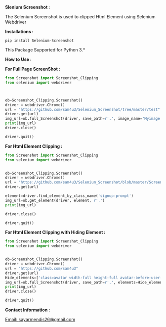 

**Slenium Screenshot :**

The Selenium Screenshot is used to clipped Html Element using Selenium Webdriver

**Installations :**

`pip install Selenium-Screenshot`

This Package Supported for Python 3.*

**How to Use :** 

**For Full Page ScreenShot :**
```python
from Screenshot import Screenshot_Clipping
from selenium import webdriver



ob=Screenshot_Clipping.Screenshot()
driver = webdriver.Chrome()
url = "https://github.com/sam4u3/Selenium_Screenshot/tree/master/test"
driver.get(url)
img_url=ob.full_Screenshot(driver, save_path=r'.', image_name='Myimage.png')
print(img_url)
driver.close()

driver.quit()
```

**For Html Element Clipping :**

````python
from Screenshot import Screenshot_Clipping
from selenium import webdriver


ob=Screenshot_Clipping.Screenshot()
driver = webdriver.Chrome()
url = "https://github.com/sam4u3/Selenium_Screenshot/blob/master/Screenshot/Screenshot_Clipping.py"
driver.get(url)

element=driver.find_element_by_class_name('signup-prompt')
img_url=ob.get_element(driver, element, r'.')
print(img_url)

driver.close()

driver.quit()

````

**For Html Element Clipping with Hiding Element :**
````python
from Screenshot import Screenshot_Clipping
from selenium import webdriver


ob=Screenshot_Clipping.Screenshot()
driver = webdriver.Chrome()
url = "https://github.com/sam4u3"
driver.get(url)
Hide_elements=['class=avatar width-full height-full avatar-before-user-status'] # Use full class name
img_url=ob.full_Screenshot(driver, save_path=r'.', elements=Hide_elements, image_name='Myimage.png')
print(img_url)
driver.close()

driver.quit()


````

**Contact Information :**

[Email: sayarmendis26@gmail.com](mailto::sayarmendis26@gmail.com)


